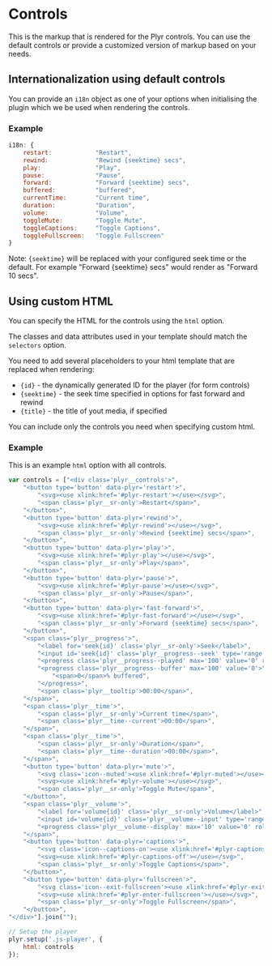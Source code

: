 # Controls

This is the markup that is rendered for the Plyr controls. You can use the default controls or provide a customized version of markup based on your needs.

## Internationalization using default controls

You can provide an `i18n` object as one of your options when initialising the plugin which we be used when rendering the controls.

### Example

```javascript
i18n: {
    restart:            "Restart",
    rewind:             "Rewind {seektime} secs",
    play:               "Play",
    pause:              "Pause",
    forward:            "Forward {seektime} secs",
    buffered:           "buffered",
    currentTime:        "Current time",
    duration:           "Duration",
    volume:             "Volume",
    toggleMute:         "Toggle Mute",
    toggleCaptions:     "Toggle Captions",
    toggleFullscreen:   "Toggle Fullscreen"
}
```

Note: `{seektime}` will be replaced with your configured seek time or the default. For example "Forward {seektime} secs" would render as "Forward 10 secs".

## Using custom HTML

You can specify the HTML for the controls using the `html` option.

The classes and data attributes used in your template should match the `selectors` option.

You need to add several placeholders to your html template that are replaced when rendering:

- `{id}` - the dynamically generated ID for the player (for form controls)
- `{seektime}` - the seek time specified in options for fast forward and rewind
- `{title}` - the title of yout media, if specified

You can include only the controls you need when specifying custom html.

### Example

This is an example `html` option with all controls.

```javascript
var controls = ["<div class='plyr__controls'>",
    "<button type='button' data-plyr='restart'>",
        "<svg><use xlink:href='#plyr-restart'></use></svg>",
        "<span class='plyr__sr-only'>Restart</span>",
    "</button>",
    "<button type='button' data-plyr='rewind'>",
        "<svg><use xlink:href='#plyr-rewind'></use></svg>",
        "<span class='plyr__sr-only'>Rewind {seektime} secs</span>",
    "</button>",
    "<button type='button' data-plyr='play'>",
        "<svg><use xlink:href='#plyr-play'></use></svg>",
        "<span class='plyr__sr-only'>Play</span>",
    "</button>",
    "<button type='button' data-plyr='pause'>",
        "<svg><use xlink:href='#plyr-pause'></use></svg>",
        "<span class='plyr__sr-only'>Pause</span>",
    "</button>",
    "<button type='button' data-plyr='fast-forward'>",
        "<svg><use xlink:href='#plyr-fast-forward'></use></svg>",
        "<span class='plyr__sr-only'>Forward {seektime} secs</span>",
    "</button>",
    "<span class='plyr__progress'>",
        "<label for='seek{id}' class='plyr__sr-only'>Seek</label>",
        "<input id='seek{id}' class='plyr__progress--seek' type='range' min='0' max='100' step='0.1' value='0' data-plyr='seek'>",
        "<progress class='plyr__progress--played' max='100' value='0' role='presentation'></progress>",
        "<progress class='plyr__progress--buffer' max='100' value='0'>",
            "<span>0</span>% buffered",
        "</progress>",
        "<span class='plyr__tooltip'>00:00</span>",
    "</span>",
    "<span class='plyr__time'>",
        "<span class='plyr__sr-only'>Current time</span>",
        "<span class='plyr__time--current'>00:00</span>",
    "</span>",
    "<span class='plyr__time'>",
        "<span class='plyr__sr-only'>Duration</span>",
        "<span class='plyr__time--duration'>00:00</span>",
    "</span>",
    "<button type='button' data-plyr='mute'>",
        "<svg class='icon--muted'><use xlink:href='#plyr-muted'></use></svg>",
        "<svg><use xlink:href='#plyr-volume'></use></svg>",
        "<span class='plyr__sr-only'>Toggle Mute</span>",
    "</button>",
    "<span class='plyr__volume'>",
        "<label for='volume{id}' class='plyr__sr-only'>Volume</label>",
        "<input id='volume{id}' class='plyr__volume--input' type='range' min='0' max='10' value='5' data-plyr='volume'>",
        "<progress class='plyr__volume--display' max='10' value='0' role='presentation'></progress>",
    "</span>",
    "<button type='button' data-plyr='captions'>",
        "<svg class='icon--captions-on'><use xlink:href='#plyr-captions-on'></use></svg>",
        "<svg><use xlink:href='#plyr-captions-off'></use></svg>",
        "<span class='plyr__sr-only'>Toggle Captions</span>",
    "</button>",
    "<button type='button' data-plyr='fullscreen'>",
        "<svg class='icon--exit-fullscreen'><use xlink:href='#plyr-exit-fullscreen'></use></svg>",
        "<svg><use xlink:href='#plyr-enter-fullscreen'></use></svg>",
        "<span class='plyr__sr-only'>Toggle Fullscreen</span>",
    "</button>",
"</div>"].join("");

// Setup the player
plyr.setup('.js-player', {
    html: controls
});
```
